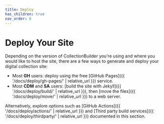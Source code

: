 ```yaml
---
title: Deploy
has_children: true
nav_order: 8
---
```


# Deploy Your Site

Depending on the version of CollectionBuilder you're using and where you would like to host the site, there are a few ways to generate and deploy your digital collection site: 

- Most **GH** users: deploy using the free [GitHub Pages]({{ '/docs/deploy/gh-pages/' | relative_url }}) service.
- Most **CDM** and **SA** users: [build the site with Jekyll]({{ '/docs/deploy/build/' | relative_url }}), then [move the files]({{ '/docs/deploy/move/' | relative_url }}) to a web server. 

Alternatively, explore options such as [GitHub Actions]({{ '/docs/deploy/actions/' | relative_url }}) and [Third party build services]({{ '/docs/deploy/thirdparty/' | relative_url }}) documented in this section.
